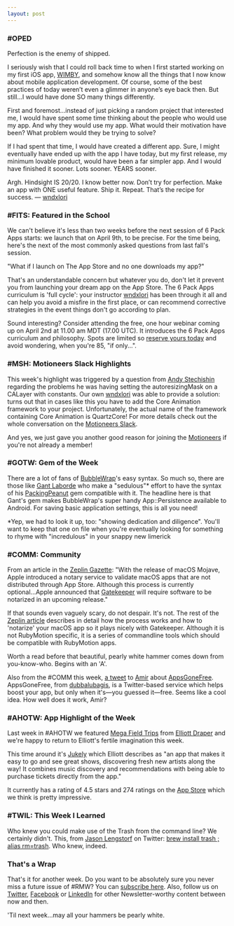 ```yaml
---
layout: post
---
```


### #OPED

Perfection is the enemy of shipped.

I seriously wish that I could roll back time to when I first started working on my first iOS app, [WIMBY](http://wimby.ca/?utm_campaign=newsletter&utm_content=17&utm_medium=web&utm_source=rubymotionweekly.com), and somehow 
know all the things that I now know about mobile application development.  Of course, some of the best practices of 
today weren’t even a glimmer in anyone’s eye back then.  But still...I would have done SO many things differently.

First and foremost...instead of just picking a random project that interested me, I would have spent some time thinking 
about the people who would use my app. And why they would use my app.  What would their motivation have been? What 
problem would they be trying to solve?

If I had spent that time, I would have created a different app.  Sure, I might eventually have ended up with the app I 
have today, but my first release, my minimum lovable product, would have been a far simpler app. And I would have 
finished it sooner.  Lots sooner.  YEARS sooner.

Argh. Hindsight IS 20/20.  I know better now. Don’t try for perfection. Make an app with ONE useful feature. Ship it. 
Repeat. That’s the recipe for success. — [wndxlori](http://twitter.com/wndxlori?utm_campaign=newsletter&utm_content=17&utm_medium=web&utm_source=rubymotionweekly.com)
 
### #FITS: Featured in the School

We can't believe it's less than two weeks before the next session of 6 Pack Apps starts: we launch that on April 9th, 
to be precise. For the time being, here's the next of the most commonly asked questions from last fall's session. 

"What if I launch on The App Store and no one downloads my app?"

That's an understandable concern but whatever you do, don't let it prevent you from launching your dream app on the App 
Store. The 6 Pack Apps curriculum is 'full cycle': your instructor [wndxlori](http://twitter.com/wndxlori?utm_campaign=newsletter&utm_content=17&utm_medium=web&utm_source=rubymotionweekly.com) has been through it all and can help you 
avoid a misfire in the first place, or can recommend corrective strategies in the event things don't go according to 
plan.

Sound interesting? Consider attending the free, one hour webinar coming up on April 2nd at 11.00 am MDT (17.00 UTC). 
It introduces the 6 Pack Apps curriculum and philosophy. Spots are limited so [reserve yours today](https://wndxschool.easywebinar.live/registration?utm_campaign=newsletter&utm_content=17&utm_medium=web&utm_source=rubymotionweekly.com) and avoid wondering, 
when you're 85, "if only...".
 
### #MSH: Motioneers Slack Highlights

This week's highlight was triggered by a question from [Andy Stechishin](https://motioneers.slack.com/team/U18SZJJBH?utm_campaign=newsletter&utm_content=17&utm_medium=web&utm_source=rubymotionweekly.com) regarding the problems he was having setting 
the autoresizingMask on a CALayer with constants. Our own [wndxlori](https://motioneers.slack.com/team/U1E9087PE?utm_campaign=newsletter&utm_content=17&utm_medium=web&utm_source=rubymotionweekly.com) was able to provide a solution: turns out that in 
cases like this you have to add the Core Animation framework to your project. Unfortunately, the actual name of the 
framework containing Core Animation is QuartzCore! For more details check out the whole conversation on the [Motioneers 
Slack](https://motioneers.slack.com/archives/C055RS2D8/p1553490296014800?utm_campaign=newsletter&utm_content=17&utm_medium=web&utm_source=rubymotionweekly.com).

And yes, we just gave you another good reason for joining the [Motioneers](https://motioneers.slack.com/archives/C055RS2D8/p1553490296014800?utm_campaign=newsletter&utm_content=17&utm_medium=web&utm_source=rubymotionweekly.com) if you're not already a member!

### #GOTW: Gem of the Week

There are a lot of fans of [BubbleWrap](https://github.com/rubymotion/BubbleWrap?utm_campaign=newsletter&utm_content=17&utm_medium=web&utm_source=rubymotionweekly.com)'s 
easy syntax. So much so, there are those like [Gant Laborde](https://github.com/GantMan?utm_campaign=newsletter&utm_content=17&utm_medium=web&utm_source=rubymotionweekly.com) who make a 
"sedulous"* effort to have the syntax of his [PackingPeanut](http://gantman.github.io/PackingPeanut/?utm_campaign=newsletter&utm_content=17&utm_medium=web&utm_source=rubymotionweekly.com) gem compatible with it. The headline here is that Gant's gem 
makes BubbleWrap's super handy App::Persistence available to Android. For saving basic application settings, this is all 
you need!

*Yep, we had to look it up, too: "showing dedication and diligence". You'll want to keep that one on file when you're 
eventually looking for something to rhyme with "incredulous" in your snappy new limerick

### #COMM: Community

From an article in the [Zeplin Gazette](https://blog.zeplin.io/?utm_campaign=newsletter&utm_content=17&utm_medium=web&utm_source=rubymotionweekly.com): "With the release of macOS Mojave, Apple introduced a notary service to validate 
macOS apps that are not distributed through App Store. Although this process is currently optional...Apple announced 
that [Gatekeeper](https://support.apple.com/en-ca/HT202491?utm_campaign=newsletter&utm_content=17&utm_medium=web&utm_source=rubymotionweekly.com) will require software to be notarized in an upcoming release."

If that sounds even vaguely scary, do not despair. It's not. The rest of the [Zeplin article](https://blog.zeplin.io/dev-journal-automate-notarizing-macos-apps-94b0b144ba9d?utm_campaign=newsletter&utm_content=17&utm_medium=web&utm_source=rubymotionweekly.com) describes in detail how the 
process works and how to 'notarize' your macOS app so it plays nicely with Gatekeeper. Although it is not RubyMotion 
specific, it is a series of commandline tools which should be compatible with RubyMotion apps.

Worth a read before that beautiful, pearly white hammer comes down from you-know-who. Begins with an 'A'.

Also from the #COMM this week, [a tweet](https://twitter.com/AppsGoneFreeApp/status/1106914584559001602?utm_campaign=newsletter&utm_content=17&utm_medium=web&utm_source=rubymotionweekly.com) 
to [Amir](https://twitter.com/amirrajan?utm_campaign=newsletter&utm_content=17&utm_medium=web&utm_source=rubymotionweekly.com) about [AppsGoneFree](https://twitter.com/AppsGoneFreeApp?utm_campaign=newsletter&utm_content=17&utm_medium=web&utm_source=rubymotionweekly.com). 
AppsGoneFree, from [dubbalubagis](https://twitter.com/dubbalubagis?utm_campaign=newsletter&utm_content=17&utm_medium=web&utm_source=rubymotionweekly.com), is a Twitter-based 
service which helps boost your app, but only when it's—you guessed it—free. Seems like a cool idea. How well does it 
work, Amir?

### #AHOTW: App Highlight of the Week

Last week in #AHOTW we featured [Mega Field Trips](https://kickcode.com/work/mega-field-trips.html?utm_campaign=newsletter&utm_content=17&utm_medium=web&utm_source=rubymotionweekly.com) 
from [Elliott Draper](https://kickcode.com/about/?utm_campaign=newsletter&utm_content=17&utm_medium=web&utm_source=rubymotionweekly.com) and we're happy to return to Elliott's fertile 
imagination this week.

This time around it's [Jukely](https://kickcode.com/work/jukely.html?utm_campaign=newsletter&utm_content=17&utm_medium=web&utm_source=rubymotionweekly.com) 
which Elliott describes as "an app that makes it easy to go and see great shows, 
discovering fresh new artists along the way! It combines music discovery and recommendations with being able to purchase 
tickets directly from the app."

It currently has a rating of 4.5 stars and 274 ratings on the [App Store](https://itunes.apple.com/us/app/jukely/id590428284?ls=1&mt=8&utm_campaign=newsletter&utm_content=17&utm_medium=web&utm_source=rubymotionweekly.com) which we think is pretty impressive.

### #TWIL: This Week I Learned

Who knew you could make use of the Trash from the command line? We certainly didn't. This, from [Jason Lengstorf](https://twitter.com/jlengstorf?utm_campaign=newsletter&utm_content=17&utm_medium=web&utm_source=rubymotionweekly.com) on 
Twitter: [brew install trash ; alias rm=trash](https://twitter.com/jlengstorf/status/1020442499251236864?utm_campaign=newsletter&utm_content=17&utm_medium=web&utm_source=rubymotionweekly.com). Who knew, indeed.
  
### That's a Wrap

That's it for another week. Do you want to be absolutely sure you never miss a future issue of #RMW? You can [subscribe 
here](https://www.getdrip.com/forms/482172082/submissions/new?utm_campaign=newsletter&utm_content=15&utm_medium=web&utm_source=rubymotionweekly.com). Also, 
follow us on [Twitter](https://twitter.com/wndxschool?utm_campaign=newsletter&utm_content=15&utm_medium=web&utm_source=rubymotionweekly.com),
[Facebook](https://www.facebook.com/wndxschool?utm_campaign=newsletter&utm_content=15&utm_medium=web&utm_source=rubymotionweekly.com) 
or [LinkedIn](https://www.linkedin.com/company/wndxschool?utm_campaign=newsletter&utm_content=15&utm_medium=web&utm_source=rubymotionweekly.com) for other Newsletter-worthy content between now 
and then.

'Til next week...may all your hammers be pearly white.